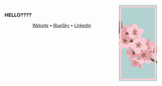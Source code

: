 <img src="https://raw.githubusercontent.com/dotninth/dotninth/master/assets/sakura.png" width="25%" align="right" alt="Pixel Art sakura" />

### HELLO????

<p align="center">
  <a href="https://yard77.dev">Website</a> •
  <a href="https://bsky.app/profile/yard77.dev">BlueSky</a> •
  <a href="https://www.linkedin.com/in/lokkhart/">LinkedIn</a>
</p>

